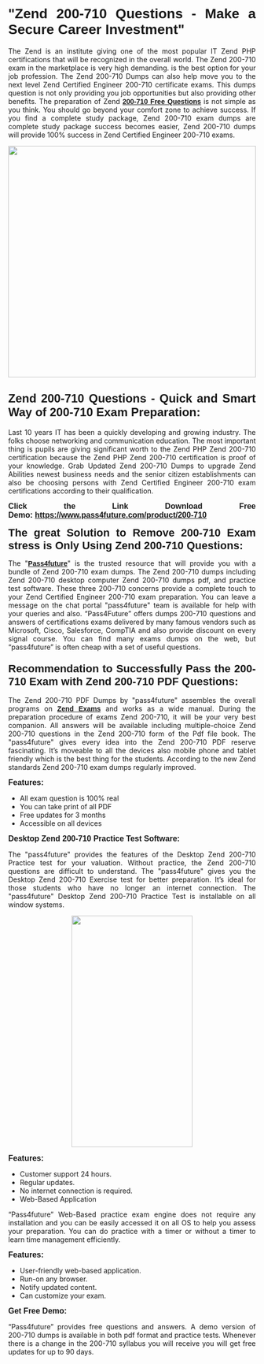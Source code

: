 
<h1 style="text-align: justify;"><span style="font-family:Tahoma,Geneva,sans-serif;"><strong>"Zend 200-710 Questions - Make a Secure Career Investment"</strong></span></h1>

<p style="text-align: justify;">The Zend is an institute giving one of the most popular IT Zend PHP certifications that will be recognized in the overall world. The Zend 200-710 exam in the marketplace is very high demanding. is the best option for your job profession. The Zend 200-710 Dumps can also help move you to the next level Zend Certified Engineer 200-710 certificate exams. This dumps question is not only providing you job opportunities but also providing other benefits. The preparation of Zend <span style="font-family:Tahoma,Geneva,sans-serif;"><strong><a href="https://www.pass4future.com/questions/zend/200-710">200-710 Free Questions</a></strong></span> is not simple as you think. You should go beyond your comfort zone to achieve success. If you find a complete study package, Zend 200-710 exam dumps are complete study package success becomes easier, Zend 200-710 dumps will provide 100% success in Zend Certified Engineer 200-710 exams.</p>

<p style="text-align: justify;"><a href="https://www.pass4future.com/product/200-710"><img alt="" src="https://lh3.googleusercontent.com/pw/AM-JKLVhEO4I138wJzOepD3laGU-R1M7eT-OTYdow6pCESip26lSeaxxzS9BVWUKuzj1e3L_MoxCfVgBEvV8ODwl1LGzlZbt6HJm3NXXplPwnYiBfuYM_eQCcVVRMaAwHdsl3AhHOZS-up7mzwmd4i4EpEGq=w1112-h625-no?authuser=0" style="width: 100%; height: 470px;" /></a></p>

<h2 style="text-align: justify;"><span style="font-size:24px;"><strong><span style="font-family:Tahoma,Geneva,sans-serif;">Zend 200-710 Questions - Quick and Smart Way of 200-710 Exam Preparation:</span></strong></span></h2>

<p style="text-align: justify;">Last 10 years IT has been a quickly developing and growing industry. The folks choose networking and communication education. The most important thing is pupils are giving significant worth to the Zend PHP Zend 200-710 certification because the Zend PHP Zend 200-710 certification is proof of your knowledge. Grab Updated Zend 200-710 Dumps to upgrade Zend Abilities newest business needs and the senior citizen establishments can also be choosing persons with Zend Certified Engineer 200-710 exam certifications according to their qualification.</p>

<p style="text-align: justify;"><strong><span style="font-family:Lucida Sans Unicode,Lucida Grande,sans-serif;"><span style="font-size:16px;">Click the Link Download Free Demo: <a href="https://www.pass4future.com/product/200-710">https://www.pass4future.com/product/200-710</a></span></span></strong></p>

<p style="text-align: justify;"><strong><span style="font-size:22px;"><span style="font-family:Tahoma,Geneva,sans-serif;">The great Solution to Remove 200-710 Exam stress is Only Using Zend 200-710 Questions:</span></span></strong></p>

<p style="text-align: justify;">The "<span style="font-family:Lucida Sans Unicode,Lucida Grande,sans-serif;"><a href="https://www.pass4future.com/"><strong>Pass4future</strong></a></span>" is the trusted resource that will provide you with a bundle of Zend 200-710 exam dumps. The Zend 200-710 dumps including Zend 200-710 desktop computer Zend 200-710 dumps pdf, and practice test software. These three 200-710 concerns provide a complete touch to your Zend Certified Engineer 200-710 exam preparation. You can leave a message on the chat portal "pass4future" team is available for help with your queries and also. “Pass4Future” offers dumps 200-710 questions and answers of certifications exams delivered by many famous vendors such as Microsoft, Cisco, Salesforce, CompTIA and also provide discount on every signal course. You can find many exams dumps on the web, but “pass4future” is often cheap with a set of useful questions.</p>

<h3 style="text-align: justify;"><span style="font-size:22px;"><strong><span style="font-family:Tahoma,Geneva,sans-serif;">Recommendation to Successfully Pass the 200-710 Exam with Zend 200-710 PDF Questions:</span></strong></span></h3>

<p style="text-align: justify;">The Zend 200-710 PDF Dumps by "pass4future" assembles the overall programs on <span style="font-family:Lucida Sans Unicode,Lucida Grande,sans-serif;"><strong><a href="https://www.pass4future.com/zend">Zend Exams</a></strong></span> and works as a wide manual. During the preparation procedure of exams Zend 200-710, it will be your very best companion. All answers will be available including multiple-choice Zend 200-710 questions in the Zend 200-710 form of the Pdf file book. The "pass4future" gives every idea into the Zend 200-710 PDF reserve fascinating. It’s moveable to all the devices also mobile phone and tablet friendly which is the best thing for the students. According to the new Zend standards Zend 200-710 exam dumps regularly improved.</p>

<p style="text-align: justify;"><span style="font-family:Lucida Sans Unicode,Lucida Grande,sans-serif;"><span style="font-size:16px;"><strong>Features:</strong></span></span></p>

<ul>
	<li style="text-align: justify;">All exam question is 100% real</li>
	<li style="text-align: justify;">You can take print of all PDF</li>
	<li style="text-align: justify;">Free updates for 3 months </li>
	<li style="text-align: justify;">Accessible on all devices</li>
</ul>

<p style="text-align: justify;"><span style="font-family:Tahoma,Geneva,sans-serif;"><span style="font-size:16px;"><strong>Desktop Zend 200-710 Practice Test Software:</strong></span></span></p>

<p style="text-align: justify;">The "pass4future" provides the features of the Desktop Zend 200-710 Practice test for your valuation. Without practice, the Zend 200-710 questions are difficult to understand. The "pass4future" gives you the Desktop Zend 200-710 Exercise test for better preparation. It’s ideal for those students who have no longer an internet connection. The "pass4future" Desktop Zend 200-710 Practice Test is installable on all window systems.</p>

<p style="text-align: center;"><a href="https://www.pass4future.com/product/200-710"><img alt="" src="https://lh3.googleusercontent.com/pw/AM-JKLV3yUm3jiqqIo1xIsj1VJ_UeysYexQY-pRYO0rIFl3vg11QZioN-gzffpw2AfKqFynWuvoXOreWrWS0swpr4xmOSWfwII2jvatteuqrfxiWGFBSHPiZUCoi33jqeymK5dmu-0enyX6tayRCAMHw05jv=s625-no?authuser=0" style="width: 70%; height: 470px;" /></a></p>

<p style="text-align: justify;"><span style="font-size:16px;"><span style="font-family:Lucida Sans Unicode,Lucida Grande,sans-serif;"><strong>Features:</strong></span></span></p>

<ul>
	<li style="text-align: justify;">Customer support 24 hours. </li>
	<li style="text-align: justify;">Regular updates. </li>
	<li style="text-align: justify;">No internet connection is required.</li>
	<li style="text-align: justify;">Web-Based Application</li>
</ul>

<p style="text-align: justify;">“Pass4future” Web-Based practice exam engine does not require any installation and you can be easily accessed it on all OS to help you assess your preparation. You can do practice with a timer or without a timer to learn time management efficiently.</p>

<p style="text-align: justify;"><strong><span style="font-size:16px;"><span style="font-family:Lucida Sans Unicode,Lucida Grande,sans-serif;">Features:</span></span></strong></p>

<ul>
	<li style="text-align: justify;">User-friendly web-based application.</li>
	<li style="text-align: justify;">Run-on any browser. </li>
	<li style="text-align: justify;">Notify updated content.</li>
	<li style="text-align: justify;">Can customize your exam.</li>
</ul>

<p style="text-align: justify;"><span style="font-size:16px;"><span style="font-family:Lucida Sans Unicode,Lucida Grande,sans-serif;"><strong>Get Free Demo:</strong></span></span></p>

<p style="text-align: justify;">“Pass4future” provides free questions and answers. A demo version of 200-710 dumps is available in both pdf format and practice tests. Whenever there is a change in the 200-710 syllabus you will receive you will get free updates for up to 90 days. </p>
